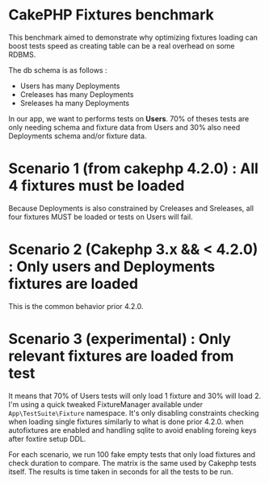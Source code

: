 # CakePHP Fixtures benchmark
This benchmark aimed to demonstrate why optimizing fixtures loading can boost tests speed as creating table can be a real overhead on some RDBMS.

The db schema is as follows :
- Users has many Deployments
- Creleases has many Deployments
- Sreleases ha many Deployments

In our app, we want to performs tests on **Users**. 70% of theses tests are only needing schema and fixture data from Users and 30% also need Deployments schema and/or fixture data.

# Scenario 1 (from cakephp 4.2.0) : All 4 fixtures must be loaded
Because Deployments is also constrained by Creleases and Sreleases, all four fixtures MUST be loaded or tests on Users will fail.

# Scenario 2 (Cakephp 3.x && < 4.2.0) : Only users and Deployments fixtures are loaded
This is the common behavior prior 4.2.0.

# Scenario 3 (experimental) : Only relevant fixtures are loaded from test
It means that 70% of Users tests will only load 1 fixture and 30% will load 2. I'm using a quick tweaked FixtureManager available under `App\TestSuite\Fixture` namespace. It's only disabling constraints checking when loading single fixtures similarly to what is done prior 4.2.0. when autofixtures are enabled and handling sqlite to avoid enabling foreing keys after foxtire setup DDL.

For each scenario, we run 100 fake empty tests that only load fixtures and check duration to compare. The matrix is the same used by Cakephp tests itself. The results is time taken in seconds for all the tests to be run.
